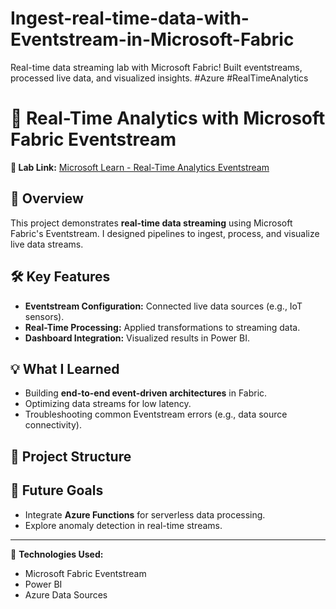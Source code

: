 # Ingest-real-time-data-with-Eventstream-in-Microsoft-Fabric
Real-time data streaming lab with Microsoft Fabric! Built eventstreams, processed live data, and visualized insights. #Azure #RealTimeAnalytics  
# 🚀 Real-Time Analytics with Microsoft Fabric Eventstream

**🔗 Lab Link:** [Microsoft Learn - Real-Time Analytics Eventstream](https://microsoftlearning.github.io/mslearn-fabric/Instructions/Labs/09-real-time-analytics-eventstream.html)  

## 📌 Overview  
This project demonstrates **real-time data streaming** using Microsoft Fabric's Eventstream. I designed pipelines to ingest, process, and visualize live data streams.  

## 🛠️ Key Features  
- **Eventstream Configuration:** Connected live data sources (e.g., IoT sensors).  
- **Real-Time Processing:** Applied transformations to streaming data.  
- **Dashboard Integration:** Visualized results in Power BI.  

## 💡 What I Learned  
- Building **end-to-end event-driven architectures** in Fabric.  
- Optimizing data streams for low latency.  
- Troubleshooting common Eventstream errors (e.g., data source connectivity).  

## 📂 Project Structure  

## 🌟 Future Goals  
- Integrate **Azure Functions** for serverless data processing.  
- Explore anomaly detection in real-time streams.  

---

🔧 **Technologies Used:**  
- Microsoft Fabric Eventstream  
- Power BI  
- Azure Data Sources 
